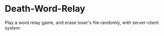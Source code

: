 # Death-Word-Relay
Play a word relay game, and erase loser's file randomly, with server-client system.
